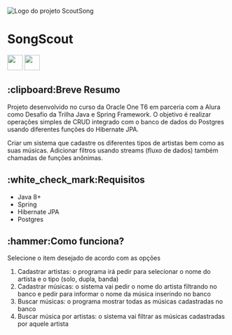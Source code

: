 ![Logo do projeto ScoutSong](https://github.com/jefersonae/SongScout/assets/38109358/1a39d1b6-f4c4-457d-ab78-753c9f47efb5)
<h1>SongScout</h1>
<a href="https://docs.oracle.com/en/java/javase/20/"><img height= "35" src= "https://img.shields.io/badge/Java-ED8B00?style=for-the-badge&logo=openjdk&logoColor=white"></a>
<a href="https://www.oracle.com/java/technologies/javase-jdk11-downloads.html"><img height= "35" src= "https://img.shields.io/badge/JDK-007396?style=for-the-badge&logo=java&logoColor=white"></a>
<h2>:clipboard:Breve Resumo</h2>
<p>
  Projeto desenvolvido no curso da Oracle One T6 em parceria com a Alura como Desafio da Trilha Java e Spring Framework. O objetivo é realizar operações simples de CRUD integrado com o banco de dados do Postgres usando diferentes funções do Hibernate JPA.
</p>
<p>
  Criar um sistema que cadastre os diferentes tipos de artistas bem como as suas músicas. Adicionar filtros usando streams (fluxo de dados) também chamadas de funções anônimas.
</p>
<h2>:white_check_mark:Requisitos</h2>
<ul>
  <li>Java 8+</li>
  <li>Spring</li>
  <li>Hibernate JPA</li>
  <li>Postgres</li>
</ul>
<h2>:hammer:Como funciona?</h2>
<p>Selecione o item desejado de acordo com as opções</p>
<ol>
  <li>Cadastrar artistas: o programa irá pedir para selecionar o nome do artista e o tipo (solo, dupla, banda)</li>
  <li>Cadastrar músicas: o sistema vai pedir o nome do artista filtrando no banco e pedir para informar o nome da música inserindo no banco</li>
  <li>Buscar músicas: o programa mostrar todas as músicas cadastradas no banco</li>
  <li>Buscar música por artistas: o sistema vai filtrar as músicas cadastradas por aquele artista</li>
</ol>
